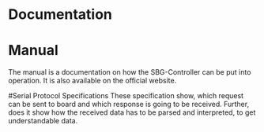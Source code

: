 # Documentation

# Manual
The manual is a documentation on how the SBG-Controller can be put into operation. It is also available on the official website.

#Serial Protocol Specifications
These specification show, which request can be sent to board and which response is going to be received. Further, does it show how the received data has to be parsed and interpreted, to get understandable data.
